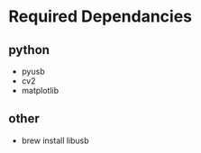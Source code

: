 

Required Dependancies
=====================

python
------
- pyusb
- cv2
- matplotlib

other 
-----

- brew install libusb
